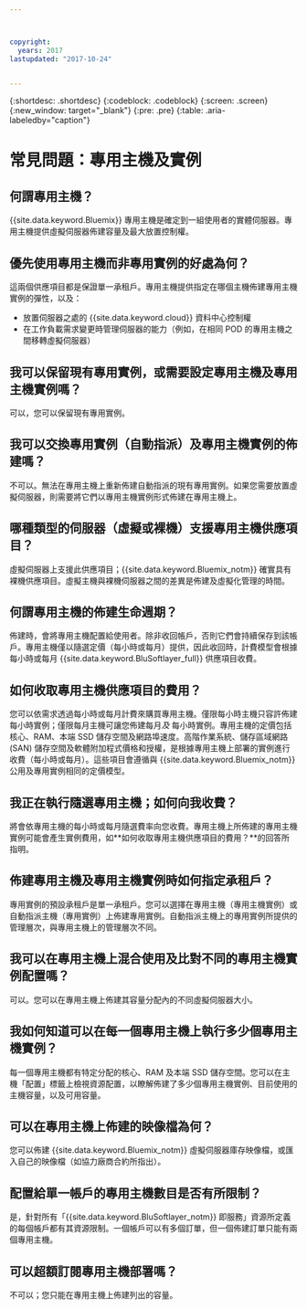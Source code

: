 ```yaml
---



copyright:
  years: 2017
lastupdated: "2017-10-24"


---
```


{:shortdesc: .shortdesc}
{:codeblock: .codeblock}
{:screen: .screen}
{:new_window: target="_blank"}
{:pre: .pre}
{:table: .aria-labeledby="caption"}


# 常見問題：專用主機及實例

## 何謂專用主機？
{{site.data.keyword.Bluemix}} 專用主機是確定到一組使用者的實體伺服器。專用主機提供虛擬伺服器佈建容量及最大放置控制權。

## 優先使用專用主機而非專用實例的好處為何？
這兩個供應項目都是保證單一承租戶。專用主機提供指定在哪個主機佈建專用主機實例的彈性，以及： 
   * 放置伺服器之處的 {{site.data.keyword.cloud}} 資料中心控制權
   * 在工作負載需求變更時管理伺服器的能力（例如，在相同 POD 的專用主機之間移轉虛擬伺服器）

## 我可以保留現有專用實例，或需要設定專用主機及專用主機實例嗎？
可以，您可以保留現有專用實例。 

## 我可以交換專用實例（自動指派）及專用主機實例的佈建嗎？
不可以。無法在專用主機上重新佈建自動指派的現有專用實例。如果您需要放置虛擬伺服器，則需要將它們以專用主機實例形式佈建在專用主機上。

## 哪種類型的伺服器（虛擬或裸機）支援專用主機供應項目？
虛擬伺服器上支援此供應項目；{{site.data.keyword.Bluemix_notm}} 確實具有裸機供應項目。虛擬主機與裸機伺服器之間的差異是佈建及虛擬化管理的時間。

## 何謂專用主機的佈建生命週期？
佈建時，會將專用主機配置給使用者。除非收回帳戶，否則它們會持續保存到該帳戶。專用主機僅以隨選定價（每小時或每月）提供，因此收回時，計費模型會根據每小時或每月 {{site.data.keyword.BluSoftlayer_full}} 供應項目收費。

## 如何收取專用主機供應項目的費用？
您可以依需求透過每小時或每月計費來購買專用主機。僅限每小時主機只容許佈建每小時實例；僅限每月主機可讓您佈建每月*及* 每小時實例。專用主機的定價包括核心、RAM、本端 SSD 儲存空間及網路埠速度。高階作業系統、儲存區域網路 (SAN) 儲存空間及軟體附加程式價格和授權，是根據專用主機上部署的實例進行收費（每小時或每月）。這些項目會遵循與 {{site.data.keyword.Bluemix_notm}} 公用及專用實例相同的定價模型。

## 我正在執行隨選專用主機；如何向我收費？
將會依專用主機的每小時或每月隨選費率向您收費。專用主機上所佈建的專用主機實例可能會產生實例費用，如**如何收取專用主機供應項目的費用？**的回答所指明。

## 佈建專用主機及專用主機實例時如何指定承租戶？
專用實例的預設承租戶是單一承租戶。您可以選擇在專用主機（專用主機實例）或自動指派主機（專用實例）上佈建專用實例。自動指派主機上的專用實例所提供的管理層次，與專用主機上的管理層次不同。

## 我可以在專用主機上混合使用及比對不同的專用主機實例配置嗎？
可以。您可以在專用主機上佈建其容量分配內的不同虛擬伺服器大小。

## 我如何知道可以在每一個專用主機上執行多少個專用主機實例？
每一個專用主機都有特定分配的核心、RAM 及本端 SSD 儲存空間。您可以在主機「配置」標籤上檢視資源配置，以瞭解佈建了多少個專用主機實例、目前使用的主機容量，以及可用容量。

## 可以在專用主機上佈建的映像檔為何？
您可以佈建 {{site.data.keyword.Bluemix_notm}} 虛擬伺服器庫存映像檔，或匯入自己的映像檔（如協力廠商合約所指出）。

## 配置給單一帳戶的專用主機數目是否有所限制？
是，針對所有「{{site.data.keyword.BluSoftlayer_notm}} 即服務」資源所定義的每個帳戶都有其資源限制。一個帳戶可以有多個訂單，但一個佈建訂單只能有兩個專用主機。

## 可以超額訂閱專用主機部署嗎？
不可以；您只能在專用主機上佈建列出的容量。

